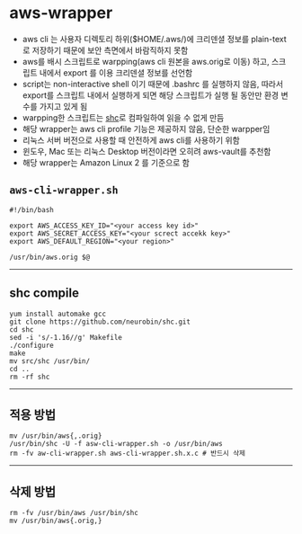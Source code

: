 # aws-wrapper
* aws cli 는 사용자 디렉토리 하위($HOME/.aws/)에 크리덴셜 정보를 plain-text로 저장하기 때문에 보안 측면에서 바람직하지 못함
* aws를 배시 스크립트로 warpping(aws cli 원본을 aws.orig로 이동) 하고, 스크립트 내에서 export 를 이용 크리덴셜 정보를 선언함
* script는 non-interactive shell 이기 때문에 .bashrc 를 실행하지 않음, 따라서 export를 스크립트 내에서 실행하게 되면 해당 스크립트가 실행 될 동안만 환경 변수를 가지고 있게 됨
* warpping한 스크립트는 [shc](https://github.com/neurobin/shc)로 컴파일하여 읽을 수 없게 만듬
* 해당 wrapper는 aws cli profile 기능은 제공하지 않음, 단순한 warpper임
* 리눅스 서버 버전으로 사용할 때 안전하게 aws cli를 사용하기 위함
* 윈도우, Mac 또는 리눅스 Desktop 버전이라면 오히려 aws-vault를 추천함
* 해당 wrapper는 Amazon Linux 2 를 기준으로 함

## ```aws-cli-wrapper.sh```
```
#!/bin/bash

export AWS_ACCESS_KEY_ID="<your access key id>"
export AWS_SECRET_ACCESS_KEY="<your screct accekk key>"
export AWS_DEFAULT_REGION="<your region>"

/usr/bin/aws.orig $@
```
---

## shc compile
```
yum install automake gcc
git clone https://github.com/neurobin/shc.git
cd shc
sed -i 's/-1.16//g' Makefile
./configure
make
mv src/shc /usr/bin/
cd ..
rm -rf shc
```
---

## 적용 방법
```
mv /usr/bin/aws{,.orig}
/usr/bin/shc -U -f asw-cli-wrapper.sh -o /usr/bin/aws
rm -fv aw-cli-wrapper.sh aws-cli-wrapper.sh.x.c # 반드시 삭제
```
---

## 삭제 방법
```
rm -fv /usr/bin/aws /usr/bin/shc
mv /usr/bin/aws{.orig,}
```

